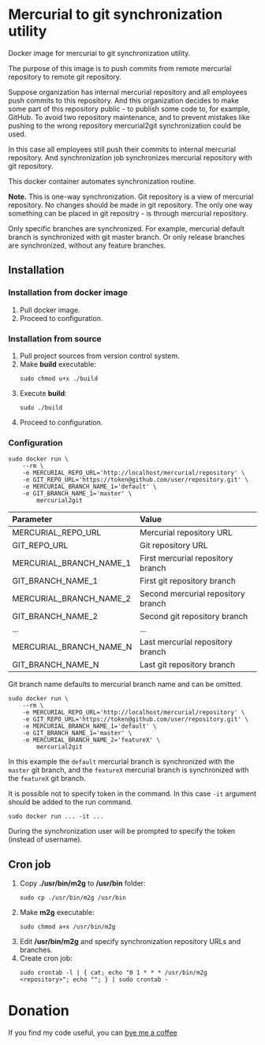 # Mercurial to git synchronization utility
Docker image for mercurial to git synchronization utility.

The purpose of this image is to push commits from remote mercurial repository to remote git repository.

Suppose organization has internal mercurial repository and all employees push commits to this repository.
And this organization decides to make some part of this repository public - to publish some code to, for example, GitHub.
To avoid two repository maintenance, and to prevent mistakes like pushing to the wrong repository mercurial2git synchronization could be used.

In this case all employees still push their commits to internal mercurial repository.
And synchronization job synchronizes mercurial repository with git repository. 

This docker container automates synchronization routine.

**Note.**
This is one-way synchronization.
Git repository is a view of mercurial repository.
No changes should be made in git repository.
The only one way something can be placed in git repositry - is through mercurial repository.

Only specific branches are synchronized.
For example, mercurial default branch is synchronized with git master branch.
Or only release branches are synchronized, without any feature branches.

## Installation
### Installation from docker image
1. Pull docker image.
2. Proceed to configuration.

### Installation from source
1. Pull project sources from version control system.
2. Make **build** executable:
    ``` 
    sudo chmod u+x ./build
    ```
3. Execute **build**:
    ```
    sudo ./build
    ```
4. Proceed to configuration.

### Configuration
```
sudo docker run \
    --rm \
    -e MERCURIAL_REPO_URL='http://localhost/mercurial/repository' \
    -e GIT_REPO_URL='https://token@github.com/user/repository.git' \
    -e MERCURIAL_BRANCH_NAME_1='default' \
    -e GIT_BRANCH_NAME_1='master' \
        mercurial2git
```
| Parameter               | Value                              |
| :---------------------- | :--------------------------------- |
| MERCURIAL_REPO_URL      | Mercurial repository URL           |
| GIT_REPO_URL            | Git repository URL                 |
| MERCURIAL_BRANCH_NAME_1 | First mercurial repository branch  |
| GIT_BRANCH_NAME_1       | First git repository branch        |
| MERCURIAL_BRANCH_NAME_2 | Second mercurial repository branch |
| GIT_BRANCH_NAME_2       | Second git repository branch       |
| ...                     | ...                                |
| MERCURIAL_BRANCH_NAME_N | Last mercurial repository branch   |
| GIT_BRANCH_NAME_N       | Last git repository branch         |

Git branch name defaults to mercurial branch name and can be omitted.
```
sudo docker run \
    --rm \
    -e MERCURIAL_REPO_URL='http://localhost/mercurial/repository' \
    -e GIT_REPO_URL='https://token@github.com/user/repository.git' \
    -e MERCURIAL_BRANCH_NAME_1='default' \
    -e GIT_BRANCH_NAME_1='master' \
    -e MERCURIAL_BRANCH_NAME_2='featureX' \
        mercurial2git
```
In this example the `default` mercurial branch is synchronized with the `master` git branch, and the `featureX` mercurial branch is synchronized with the `featureX` git branch.

It is possible not to specify token in the command.
In this case `-it` argument should be added to the run command.
```
sudo docker run ... -it ...
```

During the synchronization user will be prompted to specify the token (instead of username).

## Cron job
1. Copy **./usr/bin/m2g** to **/usr/bin** folder:
    ```
    sudo cp ./usr/bin/m2g /usr/bin
    ```
2. Make **m2g** executable:
    ```
    sudo chmod a+x /usr/bin/m2g
    ```
3. Edit **/usr/bin/m2g** and specify synchronization repository URLs and branches.
4. Create cron job:
    ```
    sudo crontab -l | { cat; echo "0 1 * * * /usr/bin/m2g <repository>"; echo ""; } | sudo crontab -
    ```

# Donation
If you find my code useful, you can [bye me a coffee](https://www.paypal.me/dshapovalov)

